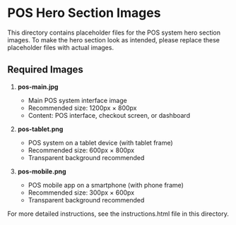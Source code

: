 # POS Hero Section Images

This directory contains placeholder files for the POS system hero section images. To make the hero section look as intended, please replace these placeholder files with actual images.

## Required Images

1. **pos-main.jpg**
   - Main POS system interface image
   - Recommended size: 1200px × 800px
   - Content: POS interface, checkout screen, or dashboard

2. **pos-tablet.png**
   - POS system on a tablet device (with tablet frame)
   - Recommended size: 600px × 800px
   - Transparent background recommended

3. **pos-mobile.png**
   - POS mobile app on a smartphone (with phone frame)
   - Recommended size: 300px × 600px
   - Transparent background recommended

For more detailed instructions, see the instructions.html file in this directory.
